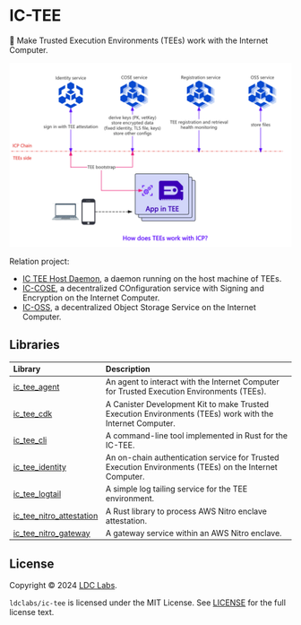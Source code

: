 # IC-TEE
🔐 Make Trusted Execution Environments (TEEs) work with the Internet Computer.

![IC TEE](./ic_tee.webp)

Relation project:
- [IC TEE Host Daemon](https://github.com/ldclabs/ic-tee-host-daemon), a daemon running on the host machine of TEEs.
- [IC-COSE](https://github.com/ldclabs/ic-cose), a decentralized COnfiguration service with Signing and Encryption on the Internet Computer.
- [IC-OSS](https://github.com/ldclabs/ic-oss), a decentralized Object Storage Service on the Internet Computer.

## Libraries

| Library                                                                                              | Description                                                                                               |
| :--------------------------------------------------------------------------------------------------- | :-------------------------------------------------------------------------------------------------------- |
| [ic_tee_agent](https://github.com/ldclabs/ic-tee/tree/main/src/ic_tee_agent)                         | An agent to interact with the Internet Computer for Trusted Execution Environments (TEEs).                |
| [ic_tee_cdk](https://github.com/ldclabs/ic-tee/tree/main/src/ic_tee_cdk)                             | A Canister Development Kit to make Trusted Execution Environments (TEEs) work with the Internet Computer. |
| [ic_tee_cli](https://github.com/ldclabs/ic-tee/tree/main/src/ic_tee_cli)                             | A command-line tool implemented in Rust for the IC-TEE.                                                   |
| [ic_tee_identity](https://github.com/ldclabs/ic-tee/tree/main/src/ic_tee_identity)                   | An on-chain authentication service for Trusted Execution Environments (TEEs) on the Internet Computer.    |
| [ic_tee_logtail](https://github.com/ldclabs/ic-tee/tree/main/src/ic_tee_logtail)                     | A simple log tailing service for the TEE environment.                                                     |
| [ic_tee_nitro_attestation](https://github.com/ldclabs/ic-tee/tree/main/src/ic_tee_nitro_attestation) | A Rust library to process AWS Nitro enclave attestation.                                                  |
| [ic_tee_nitro_gateway](https://github.com/ldclabs/ic-tee/tree/main/src/ic_tee_nitro_gateway)         | A gateway service within an AWS Nitro enclave.                                                            |

## License
Copyright © 2024 [LDC Labs](https://github.com/ldclabs).

`ldclabs/ic-tee` is licensed under the MIT License. See [LICENSE](./LICENSE-MIT) for the full license text.